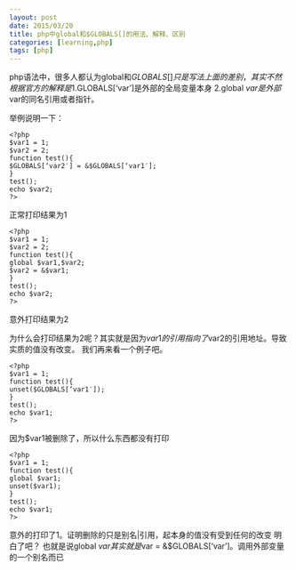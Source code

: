 ```yaml
---
layout: post
date: 2015/03/20
title: php中global和$GLOBALS[]的用法、解释、区别
categories: [learning,php]
tags: [php]
---
```


php语法中，很多人都认为global和$GLOBALS[]只是写法上面的差别，其实不然
根据官方的解释是
1.$GLOBALS[‘var’]是外部的全局变量本身
2.global $var是外部$var的同名引用或者指针。
<!--more-->
举例说明一下： 

	<?php
	$var1 = 1;
	$var2 = 2;
	function test(){
	$GLOBALS[‘var2′] = &$GLOBALS[‘var1′];
	}
	test();
	echo $var2;
	?>


正常打印结果为1


	<?php
	$var1 = 1;
	$var2 = 2;
	function test(){
	global $var1,$var2;
	$var2 = &$var1;
	}
	test();
	echo $var2;
	?>


意外打印结果为2

为什么会打印结果为2呢？其实就是因为$var1的引用指向了$var2的引用地址。导致实质的值没有改变。
我们再来看一个例子吧。


	<?php
	$var1 = 1;
	function test(){
	unset($GLOBALS[‘var1′]);
	}
	test();
	echo $var1;
	?>


因为$var1被删除了，所以什么东西都没有打印


	<?php
	$var1 = 1;
	function test(){
	global $var1;
	unset($var1);
	}
	test();
	echo $var1;
	?>


意外的打印了1。证明删除的只是别名|引用，起本身的值没有受到任何的改变
明白了吧？
也就是说global $var其实就是$var = &$GLOBALS[‘var’]。调用外部变量的一个别名而已